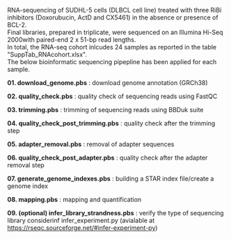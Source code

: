 RNA-sequencing of SUDHL-5 cells (DLBCL cell line) treated with  three RiBi inhibitors (Doxorubucin, ActD and CX5461) in the absence or presence of BCL-2.<br>
Final libraries, prepared in triplicate, were sequenced on an Illumina Hi-Seq 2000with paired-end 2 x 51-bp read lengths.<br>
In total, the RNA-seq cohort inlcudes 24 samples as reported in the table "SuppTab_RNAcohort.xlsx".<br>
The below bioinformatic sequencing pipepline has been applied for each sample.<br>

**01. download_genome.pbs**                     : download genome annotation (GRCh38)

**02. quality_check.pbs**                       : quality check of sequencing reads using FastQC

**03. trimming.pbs**                            : trimming of sequencing reads using BBDuk suite

**04. quality_check_post_trimming.pbs**         : quality check after the trimming step

**05. adapter_removal.pbs**                     : removal of adapter sequences

**06. quality_check_post_adapter.pbs**          : quality check after the adapter removal step 

**07. generate_genome_indexes.pbs**             : building a STAR index file/create a genome index

**08. mapping.pbs**                             : mapping and quantification

**09. (optional) infer_library_strandness.pbs** : verify the type of sequencing library considerinf infer_experiment.py (avialable at https://rseqc.sourceforge.net/#infer-experiment-py)

